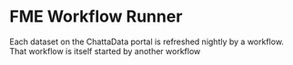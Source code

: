 # FME Workflow Runner

Each dataset on the ChattaData portal is refreshed nightly by a workflow. That workflow is itself started by another workflow
